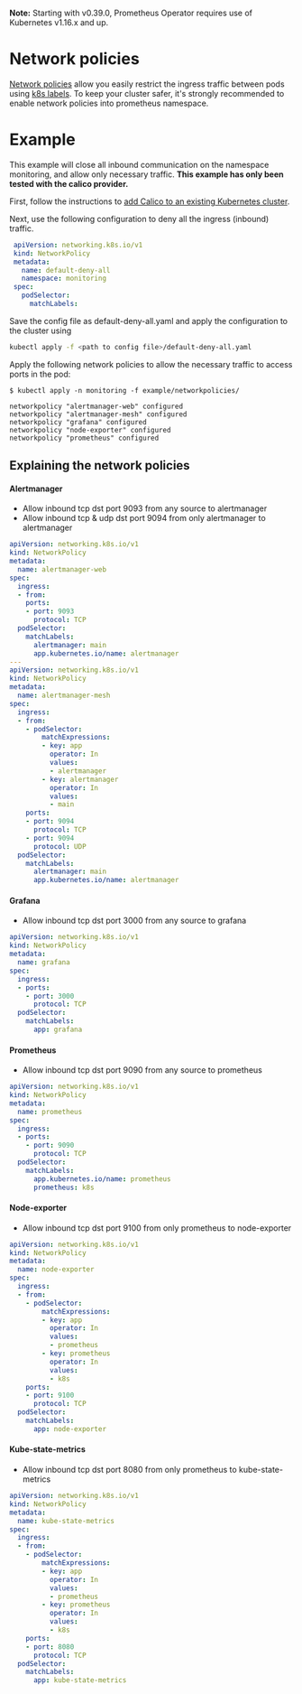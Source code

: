 <br>
<div class="alert alert-info" role="alert">
    <i class="fa fa-exclamation-triangle"></i><b> Note:</b> Starting with v0.39.0, Prometheus Operator requires use of Kubernetes v1.16.x and up.
</div>

# Network policies

[Network policies](https://kubernetes.io/docs/concepts/services-networking/network-policies/) allow you easily restrict the ingress traffic between pods using [k8s labels](https://kubernetes.io/docs/user-guide/labels/).
To keep your cluster safer, it's strongly recommended to enable network policies into prometheus namespace.

# Example

This example will close all inbound communication on the namespace monitoring, and allow only necessary traffic.
**This example has only been tested with the calico provider.**

First, follow the instructions to [add Calico to an existing Kubernetes cluster](http://docs.projectcalico.org/v1.5/getting-started/kubernetes/installation/).

Next, use the following configuration to deny all the ingress (inbound) traffic.
```yaml
 apiVersion: networking.k8s.io/v1
 kind: NetworkPolicy
 metadata:
   name: default-deny-all
   namespace: monitoring
 spec:
   podSelector:
     matchLabels:
```
Save the config file as default-deny-all.yaml and apply the configuration to the cluster using

```sh
kubectl apply -f <path to config file>/default-deny-all.yaml
```

Apply the following network policies to allow the necessary traffic to access ports in the pod:

```console
$ kubectl apply -n monitoring -f example/networkpolicies/

networkpolicy "alertmanager-web" configured
networkpolicy "alertmanager-mesh" configured
networkpolicy "grafana" configured
networkpolicy "node-exporter" configured
networkpolicy "prometheus" configured
```

## Explaining the network policies

#### Alertmanager

* Allow inbound tcp dst port 9093 from any source to alertmanager
* Allow inbound tcp & udp dst port 9094 from only alertmanager to alertmanager

[embedmd]:# (../example/networkpolicies/alertmanager.yaml)
```yaml
apiVersion: networking.k8s.io/v1
kind: NetworkPolicy
metadata:
  name: alertmanager-web
spec:
  ingress:
  - from:
    ports:
    - port: 9093
      protocol: TCP
  podSelector:
    matchLabels:
      alertmanager: main
      app.kubernetes.io/name: alertmanager
---
apiVersion: networking.k8s.io/v1
kind: NetworkPolicy
metadata:
  name: alertmanager-mesh
spec:
  ingress:
  - from:
    - podSelector:
        matchExpressions:
        - key: app
          operator: In
          values:
          - alertmanager
        - key: alertmanager
          operator: In
          values:
          - main
    ports:
    - port: 9094
      protocol: TCP
    - port: 9094
      protocol: UDP
  podSelector:
    matchLabels:
      alertmanager: main
      app.kubernetes.io/name: alertmanager

```

#### Grafana

* Allow inbound tcp dst port 3000 from any source to grafana

[embedmd]:# (../example/networkpolicies/grafana.yaml)
```yaml
apiVersion: networking.k8s.io/v1
kind: NetworkPolicy
metadata:
  name: grafana
spec:
  ingress:
  - ports:
    - port: 3000
      protocol: TCP
  podSelector:
    matchLabels:
      app: grafana
```

#### Prometheus

* Allow inbound tcp dst port 9090 from any source to prometheus

[embedmd]:# (../example/networkpolicies/prometheus.yaml)
```yaml
apiVersion: networking.k8s.io/v1
kind: NetworkPolicy
metadata:
  name: prometheus
spec:
  ingress:
  - ports:
    - port: 9090
      protocol: TCP
  podSelector:
    matchLabels:
      app.kubernetes.io/name: prometheus
      prometheus: k8s
```

#### Node-exporter

* Allow inbound tcp dst port 9100 from only prometheus to node-exporter

[embedmd]:# (../example/networkpolicies/node-exporter.yaml)
```yaml
apiVersion: networking.k8s.io/v1
kind: NetworkPolicy
metadata:
  name: node-exporter
spec:
  ingress:
  - from:
    - podSelector:
        matchExpressions:
        - key: app
          operator: In
          values:
          - prometheus
        - key: prometheus
          operator: In
          values:
          - k8s
    ports:
    - port: 9100
      protocol: TCP
  podSelector:
    matchLabels:
      app: node-exporter
```

#### Kube-state-metrics

* Allow inbound tcp dst port 8080 from only prometheus to kube-state-metrics

[embedmd]:# (../example/networkpolicies/kube-state-metrics.yaml)
```yaml
apiVersion: networking.k8s.io/v1
kind: NetworkPolicy
metadata:
  name: kube-state-metrics
spec:
  ingress:
  - from:
    - podSelector:
        matchExpressions:
        - key: app
          operator: In
          values:
          - prometheus
        - key: prometheus
          operator: In
          values:
          - k8s
    ports:
    - port: 8080
      protocol: TCP
  podSelector:
    matchLabels:
      app: kube-state-metrics
```
